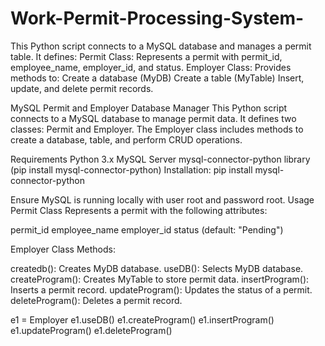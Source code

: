 # Work-Permit-Processing-System-
 This Python script connects to a MySQL database and manages a permit table. It defines:  Permit Class: Represents a permit with permit_id, employee_name, employer_id, and status. Employer Class: Provides methods to: Create a database (MyDB) Create a table (MyTable) Insert, update, and delete permit records.

MySQL Permit and Employer Database Manager
This Python script connects to a MySQL database to manage permit data. It defines two classes: Permit and Employer. The Employer class includes methods to create a database, table, and perform CRUD operations.

Requirements
Python 3.x
MySQL Server
mysql-connector-python library (pip install mysql-connector-python)
Installation:
pip install mysql-connector-python

Ensure MySQL is running locally with user root and password root.
Usage
Permit Class
Represents a permit with the following attributes:

permit_id
employee_name
employer_id
status (default: "Pending")

Employer Class
Methods:

createdb(): Creates MyDB database.
useDB(): Selects MyDB database.
createProgram(): Creates MyTable to store permit data.
insertProgram(): Inserts a permit record.
updateProgram(): Updates the status of a permit.
deleteProgram(): Deletes a permit record.

e1 = Employer
e1.useDB()
e1.createProgram()
e1.insertProgram()
e1.updateProgram()
e1.deleteProgram()
